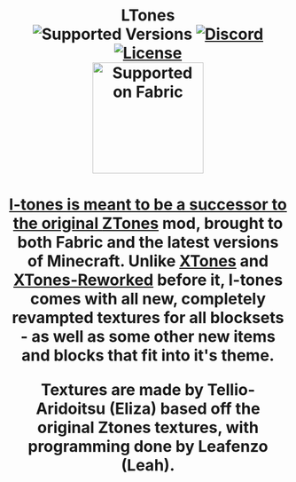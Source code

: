 <h1 align="center"> LTones
<br>	<img src="https://img.shields.io/badge/Available%20for-MC%201.20.1-c70039" alt="Supported Versions">
  	<a href="https://discord.gg/uNZQ5NbnMX"><img src="https://img.shields.io/static/v1?label= &message=Tellio's Projects&style=flat&logo=Discord&color=363b5c" alt="Discord"></a>
	<a href="https://github.com/Tellios-Projects/Squashed/blob/1.19/LICENSE.md"><img src="https://img.shields.io/github/license/Tellios-Projects/L-Tones?style=flat&color=b00a3f" alt="License"></a>
    <br>
<a href="https://fabricmc.net/"><img src="https://cdn.discordapp.com/attachments/705864145169416313/969720133998239794/fabric_supported.png"alt="Supported on Fabric"width="200"</a> 

<h4 align="center"> 

l-tones is meant to be a successor to the original [ZTones](https://www.minecraftforum.net/forums/mapping-and-modding-java-edition/minecraft-mods/2221070-ztones-v-2-2-1-decorative-blocks-16x) mod, brought to both Fabric and the latest versions of Minecraft. Unlike [XTones](https://github.com/TehNut/Xtones) and [XTones-Reworked](https://github.com/TobsenD/XTones-Reworked) before it, l-tones comes with all new, completely revampted textures for all blocksets - as well as some other new items and blocks that fit into it's theme.

Textures are made by Tellio-Aridoitsu (Eliza) based off the original Ztones textures, with programming done by Leafenzo (Leah). 

</h4>
</h1>
